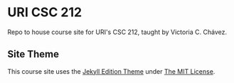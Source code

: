# URI CSC 212
Repo to house course site for URI's CSC 212, taught by Victoria C. Chávez.

## Site Theme
This course site uses the [Jekyll Edition Theme](https://github.com/CloudCannon/edition-jekyll-template) under [The MIT License](https://github.com/CloudCannon/edition-jekyll-template/blob/master/LICENSE).
